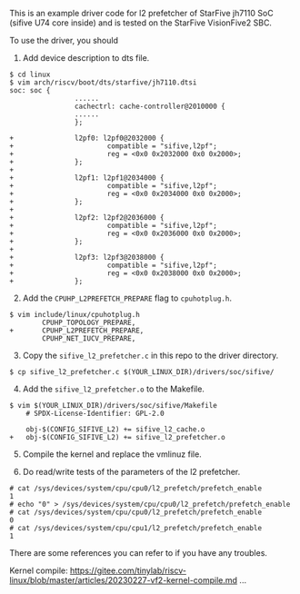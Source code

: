 This is an example driver code for l2 prefetcher of StarFive jh7110 SoC (sifive U74 core inside) and is tested on the StarFive VisionFive2 SBC.

To use the driver, you should

1. Add device description to dts file.

```shell
$ cd linux
$ vim arch/riscv/boot/dts/starfive/jh7110.dtsi
soc: soc {
				......
                cachectrl: cache-controller@2010000 {
				......
                };

+               l2pf0: l2pf0@2032000 {
+                       compatible = "sifive,l2pf";
+                       reg = <0x0 0x2032000 0x0 0x2000>;
+               };
+
+               l2pf1: l2pf1@2034000 {
+                       compatible = "sifive,l2pf";
+                       reg = <0x0 0x2034000 0x0 0x2000>;
+               };
+
+               l2pf2: l2pf2@2036000 {
+                       compatible = "sifive,l2pf";
+                       reg = <0x0 0x2036000 0x0 0x2000>;
+               };
+
+               l2pf3: l2pf3@2038000 {
+                       compatible = "sifive,l2pf";
+                       reg = <0x0 0x2038000 0x0 0x2000>;
+               };
```

2. Add the `CPUHP_L2PREFETCH_PREPARE` flag to `cpuhotplug.h`.

```shell
$ vim include/linux/cpuhotplug.h
        CPUHP_TOPOLOGY_PREPARE,
+       CPUHP_L2PREFETCH_PREPARE,
        CPUHP_NET_IUCV_PREPARE,
```

3. Copy the `sifive_l2_prefetcher.c` in this repo to the driver directory.

```shell
$ cp sifive_l2_prefetcher.c $(YOUR_LINUX_DIR)/drivers/soc/sifive/
```

4. Add the `sifive_l2_prefetcher.o` to the Makefile.

```shell
$ vim $(YOUR_LINUX_DIR)/drivers/soc/sifive/Makefile
	# SPDX-License-Identifier: GPL-2.0

	obj-$(CONFIG_SIFIVE_L2)	+= sifive_l2_cache.o
+	obj-$(CONFIG_SIFIVE_L2)	+= sifive_l2_prefetcher.o
```

5. Compile the kernel and replace the vmlinuz file.

6. Do read/write tests of the parameters of the l2 prefetcher.

```shell
# cat /sys/devices/system/cpu/cpu0/l2_prefetch/prefetch_enable 
1
# echo "0" > /sys/devices/system/cpu/cpu0/l2_prefetch/prefetch_enable 
# cat /sys/devices/system/cpu/cpu0/l2_prefetch/prefetch_enable 
0
# cat /sys/devices/system/cpu/cpu1/l2_prefetch/prefetch_enable 
1
```

There are some references you can refer to if you have any troubles.

Kernel compile: https://gitee.com/tinylab/riscv-linux/blob/master/articles/20230227-vf2-kernel-compile.md
...
